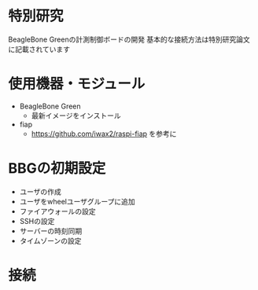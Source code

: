 # 特別研究
BeagleBone Greenの計測制御ボードの開発
基本的な接続方法は特別研究論文に記載されています

# 使用機器・モジュール
  - BeagleBone Green
    - 最新イメージをインストール
  - fiap
    - https://github.com/iwax2/raspi-fiap を参考に
   
# BBGの初期設定
  - ユーザの作成
  - ユーザをwheelユーザグループに追加
  - ファイアウォールの設定
  - SSHの設定
  - サーバーの時刻同期
  - タイムゾーンの設定

# 接続
